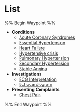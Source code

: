 # List
%% Begin Waypoint %%
- **Conditions**
	- [Acute Coronary Syndromes](./Conditions/Acute%20Coronary%20Syndromes.md)
	- [Essential Hypertension](./Conditions/Essential%20Hypertension.md)
	- [Heart Failure](./Conditions/Heart%20Failure.md)
	- [Hypertensive crisis](./Conditions/Hypertensive%20crisis.md)
	- [Pulmonary Hypertension](./Conditions/Pulmonary%20Hypertension.md)
	- [Secondary Hypertension](./Conditions/Secondary%20Hypertension.md)
	- [Stable Angina](./Conditions/Stable%20Angina.md)
- **Investigations**
	- [ECG Interpretation](./Investigations/ECG%20Interpretation.md)
	- [Echocardiogram](./Investigations/Echocardiogram.md)
- **Presenting Complaints**
	- [Chest Pain](./Presenting%20Complaints/Chest%20Pain.md)

%% End Waypoint %%